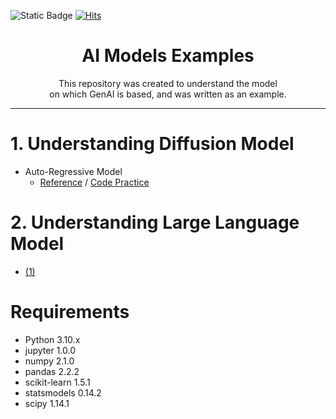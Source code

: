 ![Static Badge](https://img.shields.io/badge/python-3.10-blue) [![Hits](https://hits.seeyoufarm.com/api/count/incr/badge.svg?url=https%3A%2F%2Fgithub.com%2Fwhitekun91%2FModel-Examples&count_bg=%2379C83D&title_bg=%23555555&icon=&icon_color=%23E7E7E7&title=hits&edge_flat=false)](https://hits.seeyoufarm.com)

# <center> AI Models Examples </center>

<center> This repository was created to understand the model <br> </center>
<center> on which GenAI is based, and was written as an example. </center>

---
# 1. Understanding Diffusion Model

- Auto-Regressive Model
  - [Reference](https://en.wikipedia.org/wiki/Autoregressive_model) / [Code Practice](https://github.com/whitekun91/Model-Examples/tree/main/AR)


# 2. Understanding Large Language Model

- [(1)]()


# Requirements

- Python 3.10.x
- jupyter 1.0.0
- numpy 2.1.0
- pandas 2.2.2
- scikit-learn 1.5.1
- statsmodels 0.14.2
- scipy 1.14.1
